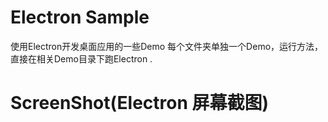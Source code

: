 # Electron Sample
使用Electron开发桌面应用的一些Demo
每个文件夹单独一个Demo，运行方法，直接在相关Demo目录下跑Electron .


#  ScreenShot(Electron 屏幕截图)

